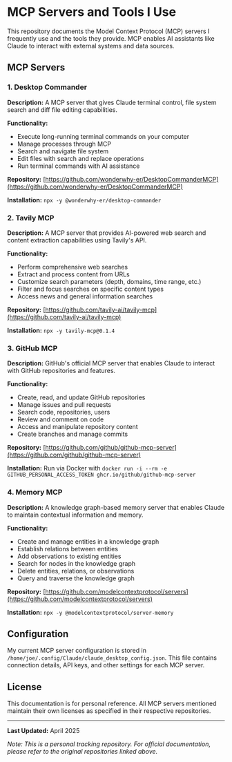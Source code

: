 # MCP Servers and Tools I Use

This repository documents the Model Context Protocol (MCP) servers I frequently use and the tools they provide. MCP enables AI assistants like Claude to interact with external systems and data sources.

## MCP Servers

### 1. Desktop Commander

**Description:** A MCP server that gives Claude terminal control, file system search and diff file editing capabilities.

**Functionality:**
- Execute long-running terminal commands on your computer
- Manage processes through MCP
- Search and navigate file system
- Edit files with search and replace operations
- Run terminal commands with AI assistance

**Repository:** [https://github.com/wonderwhy-er/DesktopCommanderMCP](https://github.com/wonderwhy-er/DesktopCommanderMCP)

**Installation:** `npx -y @wonderwhy-er/desktop-commander`

### 2. Tavily MCP

**Description:** A MCP server that provides AI-powered web search and content extraction capabilities using Tavily's API.

**Functionality:**
- Perform comprehensive web searches
- Extract and process content from URLs
- Customize search parameters (depth, domains, time range, etc.)
- Filter and focus searches on specific content types
- Access news and general information searches

**Repository:** [https://github.com/tavily-ai/tavily-mcp](https://github.com/tavily-ai/tavily-mcp)

**Installation:** `npx -y tavily-mcp@0.1.4`

### 3. GitHub MCP

**Description:** GitHub's official MCP server that enables Claude to interact with GitHub repositories and features.

**Functionality:**
- Create, read, and update GitHub repositories
- Manage issues and pull requests
- Search code, repositories, users
- Review and comment on code
- Access and manipulate repository content
- Create branches and manage commits

**Repository:** [https://github.com/github/github-mcp-server](https://github.com/github/github-mcp-server)

**Installation:** Run via Docker with `docker run -i --rm -e GITHUB_PERSONAL_ACCESS_TOKEN ghcr.io/github/github-mcp-server`

### 4. Memory MCP

**Description:** A knowledge graph-based memory server that enables Claude to maintain contextual information and memory.

**Functionality:**
- Create and manage entities in a knowledge graph
- Establish relations between entities
- Add observations to existing entities
- Search for nodes in the knowledge graph
- Delete entities, relations, or observations
- Query and traverse the knowledge graph

**Repository:** [https://github.com/modelcontextprotocol/servers](https://github.com/modelcontextprotocol/servers)

**Installation:** `npx -y @modelcontextprotocol/server-memory`

## Configuration

My current MCP server configuration is stored in `/home/joe/.config/Claude/claude_desktop_config.json`. This file contains connection details, API keys, and other settings for each MCP server.

## License

This documentation is for personal reference. All MCP servers mentioned maintain their own licenses as specified in their respective repositories.

---

**Last Updated:** April 2025

*Note: This is a personal tracking repository. For official documentation, please refer to the original repositories linked above.*
